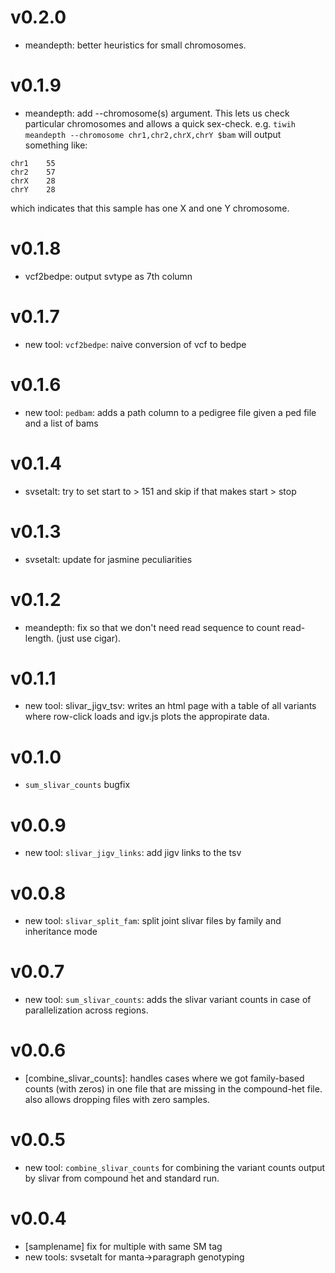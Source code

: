 v0.2.0
======
+ meandepth: better heuristics for small chromosomes.

v0.1.9
======
+ meandepth: add --chromosome(s) argument. This lets us check particular chromosomes and allows a quick sex-check.
  e.g.  `tiwih meandepth --chromosome chr1,chr2,chrX,chrY $bam` will output something like:
```
chr1    55
chr2    57
chrX    28
chrY    28
``` 

which indicates that this sample has one X and one Y chromosome.

v0.1.8
======
+ vcf2bedpe: output svtype as 7th column

v0.1.7
=====
+ new tool: `vcf2bedpe`: naive conversion of vcf to bedpe

v0.1.6
======
+ new tool: `pedbam`: adds a path column to a pedigree file given a ped file and a list of bams

v0.1.4
======
+ svsetalt: try to set start to > 151 and skip if that makes start > stop

v0.1.3
======
+ svsetalt: update for jasmine peculiarities

v0.1.2
======
+ meandepth: fix so that we don't need read sequence to count read-length.
  (just use cigar).

v0.1.1
======
+ new tool: slivar_jigv_tsv: writes an html page with a table of all variants
  where row-click loads and igv.js plots the appropirate data.

v0.1.0
======
+ `sum_slivar_counts` bugfix

v0.0.9
======
+ new tool: `slivar_jigv_links`: add jigv links to the tsv

v0.0.8
======
+ new tool: `slivar_split_fam`: split joint slivar files by family and inheritance mode

v0.0.7
======
+ new tool: `sum_slivar_counts`: adds the slivar variant counts in case of parallelization across regions.

v0.0.6
======
+ [combine_slivar_counts]: handles cases where we got family-based counts (with zeros) in one file that are missing in the 
  compound-het file. also allows dropping files with zero samples.

v0.0.5
======
+ new tool: `combine_slivar_counts` for combining the variant counts output by slivar from compound het and standard run.

v0.0.4
======
+ [samplename] fix for multiple with same SM tag
+ new tools: svsetalt for manta->paragraph genotyping
